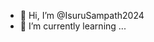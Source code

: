 - 👋 Hi, I’m @IsuruSampath2024
- 🌱 I’m currently learning ...

<!---
IsuruSampath2024/IsuruSampath2024 is a ✨ special ✨ repository because its `README.md` (this file) appears on your GitHub profile.
You can click the Preview link to take a look at your changes.
--->
